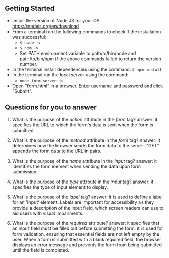 ## Getting Started

- Install the version of Node JS for your OS https://nodejs.org/en/download
- From a terminal run the following commands to check if the installation was successful:
  - `$ node -v`
  - `$ npm -v`
  - Set PATH environment variable to path/to/bin/node and path/to/bin/npm if the above commands failed to return the version number.
- In the terminal install dependencies using the command:
    `$ npm install`
- In the terminal run the local server using the command:
  - `node form-server.js`
- Open "form.html" in a browser. Enter username and password and click "Submit".

## Questions for you to answer
1. What is the purpose of the _action_ attribute in the _form_ tag?
answer: it specifies the URL to which the form's data is sent when the form is submitted.

2. What is the purpose of the _method_ attribute in the _form_ tag?
answer: it determines how the browser sends the form data to the server. "GET" appends the form data to the URL in pairs.

3. What is the purpose of the _name_ attribute in the _input_ tag?
answer: it identifies the form element when sending the data upon form submission.

4. What is the purpose of the _type_ attrbute in the _input_ tag?
answer: it specifies the type of input element to display.

5. What is the purpose of the _label_ tag?
answer: it is used to define a label for an 'input' element.
Labels are important for accessibility as they provide a description of the input field, which screen readers can use to aid users with visual impairments.

6. What is the purpose of the _required_ attribute?
answer: it specifies that an input field must be filled out before submitting the form.
it is used for form validation, ensuring that essential fields are not left empty by the user. 
When a form is submitted with a blank required field, the browser displays an error message and prevents the form from being submitted until the field is completed.
